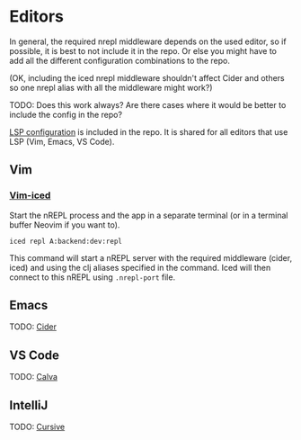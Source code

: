 # Editors

In general, the required nrepl middleware depends on the used editor,
so if possible, it is best to not include it in the repo. Or else you
might have to add all the different configuration combinations to the repo.

(OK, including the iced nrepl middleware shouldn't affect Cider and others
so one nrepl alias with all the middleware might work?)

TODO: Does this work always? Are there cases where it would be better to
include the config in the repo?

[LSP configuration](../.lsp/config.edn) is included in the repo. It is shared for all editors
that use LSP (Vim, Emacs, VS Code).

## Vim

### [Vim-iced](https://liquidz.github.io/vim-iced/#quick_start)

Start the nREPL process and the app in a separate terminal (or in a terminal
buffer Neovim if you want to).

`iced repl A:backend:dev:repl`

This command will start a nREPL server with the required middleware (cider, iced)
and using the clj aliases specified in the command. Iced will then connect
to this nREPL using `.nrepl-port` file.

## Emacs

TODO: [Cider](https://cider.mx/)

## VS Code

TODO: [Calva](https://calva.io/)

## IntelliJ

TODO: [Cursive](https://cursive-ide.com/)
